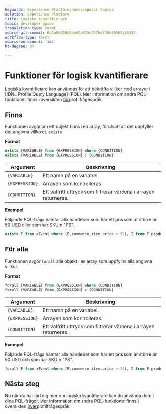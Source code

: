```yaml
---
keywords: Experience Platform;home;popular topics
solution: Experience Platform
title: Logiska kvantifierare
topic: developer guide
translation-type: tm+mt
source-git-commit: 6a0a9b020b0dc89a829c557bdf29b66508a10333
workflow-type: tm+mt
source-wordcount: '188'
ht-degree: 3%

---
```



# Funktioner för logisk kvantifierare

Logiska kvantifierare kan användas för att bekräfta villkor med arrayer i [!DNL Profile Query Language] (PQL). Mer information om andra PQL-funktioner finns i översikten [för](./overview.md)profilfrågespråk.

## Finns

Funktionen avgör om ett objekt finns i en array, förutsatt att det uppfyller det angivna villkoret. `exists`

**Format**

```sql
exists {VARIABLE} from {EXPRESSION} where {CONDITION}
exists {VARIABLE} from {EXPRESSION} : {CONDITION}
```

| Argument | Beskrivning |
| ---------- | ----------- |
| `{VARIABLE}` | Ett namn på en variabel. |
| `{EXPRESSION}` | Arrayen som kontrolleras. |
| `{CONDITION}` | Ett valfritt uttryck som filtrerar värdena i arrayen returneras. |

**Exempel**

Följande PQL-fråga hämtar alla händelser som har ett pris som är större än 50 USD eller som har SKU:n &quot;PS&quot;.

```sql
exists E from xEvent where (E.commerce.item.price > 50), I from E.productListItems where I.SKU = "PS"
```

## För alla

Funktionen avgör `forall` alla objekt i en array som uppfyller alla angivna villkor.

**Format**

```sql
forall {VARIABLE} from {EXPRESSION} where {CONDITION}
forall {VARIABLE} from {EXPRESSION} : {CONDITION}
```

| Argument | Beskrivning |
| ---------- | ----------- |
| `{VARIABLE}` | Ett namn på en variabel. |
| `{EXPRESSION}` | Arrayen som kontrolleras. |
| `{CONDITION}` | Ett valfritt uttryck som filtrerar värdena i arrayen returneras. |

**Exempel**

Följande PQL-fråga hämtar alla händelser som har ett pris som är större än 50 USD och som har SKU:n &quot;PS&quot;.

```sql
forall E from xEvent where (E.commerce.item.price > 50), I from E.productListItems where I.SKU = "PS"
```

## Nästa steg

Nu när du har lärt dig mer om logiska kvantifierare kan du använda dem i dina PQL-frågor. Mer information om andra PQL-funktioner finns i översikten [över](./overview.md)profilfrågespråk.
